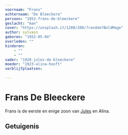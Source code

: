 ```yaml
---
voornaam: "Frans"
achternaam: "De Bleeckere"
persoon: "1952-frans-de-bleeckere"
geslacht: "man"
cover: "https://unsplash.it/1280/200/?random?BoldMage"
author: sylvain
geboren: "1952-05-04"
overleden: ""
kinderen:
    - ""
    - ""
vader: "1920-jules-de-bleeckere"
moeder: "1923-alina-hooft"   
verblijfplaatsen:
  
---
```

# Frans De Bleeckere
Frans is de eerste en enige zoon van [Jules](1920-jules-de-bleeckere) en Alina.

## Getuigenis





